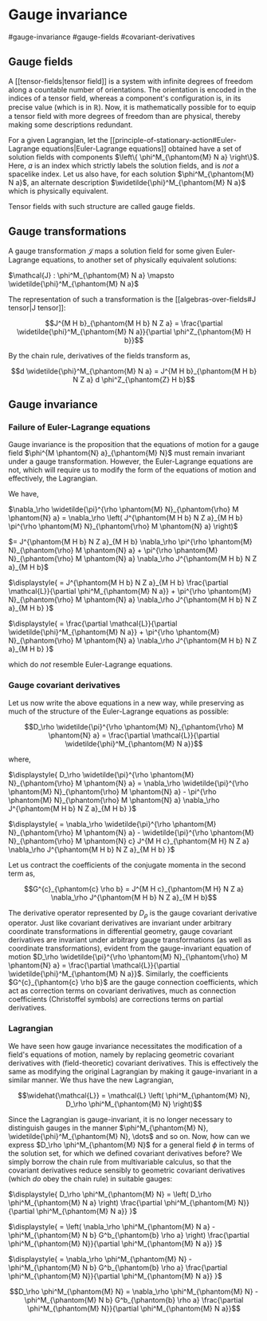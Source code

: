 # Gauge invariance
#gauge-invariance #gauge-fields #covariant-derivatives

## Gauge fields
A [[tensor-fields|tensor field]] is a system with infinite degrees of freedom along a countable number of orientations. The orientation is encoded in the indices of a tensor field, whereas a component's configuration is, in its precise value (which is in $\mathbb{R}$). Now, it is mathematically possible for to equip a tensor field with more degrees of freedom than are physical, thereby making some descriptions redundant.

For a given Lagrangian, let the [[principle-of-stationary-action#Euler-Lagrange equations|Euler-Lagrange equations]] obtained have a set of solution fields with components $\left\{ \phi^M_{\phantom{M} N a} \right\}$. Here, $a$ is an index which strictly labels the solution fields, and is *not* a spacelike index. Let us also have, for each solution $\phi^M_{\phantom{M} N a}$, an alternate description $\widetilde{\phi}^M_{\phantom{M} N a}$ which is physically equivalent.

Tensor fields with such structure are called gauge fields.

## Gauge transformations
A gauge transformation $\mathcal{J}$ maps a solution field for some given Euler-Lagrange equations, to another set of physically equivalent solutions:

$\mathcal{J} : \phi^M_{\phantom{M} N a} \mapsto \widetilde{\phi}^M_{\phantom{M} N a}$

The representation of such a transformation is the [[algebras-over-fields#J tensor|J tensor]]:

$$J^{M H b}_{\phantom{M H b} N Z a} = \frac{\partial \widetilde{\phi}^M_{\phantom{M} N a}}{\partial \phi^Z_{\phantom{M} H b}}$$

By the chain rule, derivatives of the fields transform as,

$$d \widetilde{\phi}^M_{\phantom{M} N a} = J^{M H b}_{\phantom{M H b} N Z a} d \phi^Z_{\phantom{Z} H b}$$

## Gauge invariance
### Failure of Euler-Lagrange equations
Gauge invariance is the proposition that the equations of motion for a gauge field $\phi^{M \phantom{N} a}_{\phantom{M} N}$ must remain invariant under a gauge transformation. However, the Euler-Lagrange equations are not, which will require us to modify the form of the equations of motion and effectively, the Lagrangian.

We have,

$\nabla_\rho \widetilde{\pi}^{\rho \phantom{M} N}_{\phantom{\rho} M \phantom{N} a} = \nabla_\rho \left( J^{\phantom{M H b} N Z a}_{M H b} \pi^{\rho \phantom{M} N}_{\phantom{\rho} M \phantom{N} a}  \right)$

$= J^{\phantom{M H b} N Z a}_{M H b} \nabla_\rho \pi^{\rho \phantom{M} N}_{\phantom{\rho} M \phantom{N} a} + \pi^{\rho \phantom{M} N}_{\phantom{\rho} M \phantom{N} a} \nabla_\rho J^{\phantom{M H b} N Z a}_{M H b}$

$\displaystyle{ = J^{\phantom{M H b} N Z a}_{M H b} \frac{\partial \mathcal{L}}{\partial \phi^M_{\phantom{M} N a}} + \pi^{\rho \phantom{M} N}_{\phantom{\rho} M \phantom{N} a} \nabla_\rho J^{\phantom{M H b} N Z a}_{M H b} }$

$\displaystyle{ = \frac{\partial \mathcal{L}}{\partial \widetilde{\phi}^M_{\phantom{M} N a}} + \pi^{\rho \phantom{M} N}_{\phantom{\rho} M \phantom{N} a} \nabla_\rho J^{\phantom{M H b} N Z a}_{M H b} }$

which do *not* resemble Euler-Lagrange equations. 

### Gauge covariant derivatives
Let us now write the above equations in a new way, while preserving as much of the structure of the Euler-Lagrange equations as possible:

$$D_\rho \widetilde{\pi}^{\rho \phantom{M} N}_{\phantom{\rho} M \phantom{N} a} = \frac{\partial \mathcal{L}}{\partial \widetilde{\phi}^M_{\phantom{M} N a}}$$

where,

$\displaystyle{ D_\rho \widetilde{\pi}^{\rho \phantom{M} N}_{\phantom{\rho} M \phantom{N} a} = \nabla_\rho \widetilde{\pi}^{\rho \phantom{M} N}_{\phantom{\rho} M \phantom{N} a} - \pi^{\rho \phantom{M} N}_{\phantom{\rho} M \phantom{N} a} \nabla_\rho J^{\phantom{M H b} N Z a}_{M H b} }$

$\displaystyle{ = \nabla_\rho \widetilde{\pi}^{\rho \phantom{M} N}_{\phantom{\rho} M \phantom{N} a} - \widetilde{\pi}^{\rho \phantom{M} N}_{\phantom{\rho} M \phantom{N} c} J^{M H c}_{\phantom{M H} N Z a} \nabla_\rho J^{\phantom{M H b} N Z a}_{M H b} }$

Let us contract the coefficients of the conjugate momenta in the second term as,

$$G^{c}_{\phantom{c} \rho b} = J^{M H c}_{\phantom{M H} N Z a} \nabla_\rho J^{\phantom{M H b} N Z a}_{M H b}$$

The derivative operator represented by $D_\rho$ is the gauge covariant derivative operator. Just like covariant derivatives are invariant under arbitrary coordinate transformations in differential geometry, gauge covariant derivatives are invariant under arbitrary gauge transformations (as well as coordinate transformations), evident from the gauge-invariant equation of motion $D_\rho \widetilde{\pi}^{\rho \phantom{M} N}_{\phantom{\rho} M \phantom{N} a} = \frac{\partial \mathcal{L}}{\partial \widetilde{\phi}^M_{\phantom{M} N a}}$. Similarly, the coefficients $G^{c}_{\phantom{c} \rho b}$ are the gauge connection coefficients, which act as correction terms on covariant derivatives, much as connection coefficients (Christoffel symbols) are corrections terms on partial derivatives.

### Lagrangian
We have seen how gauge invariance necessitates the modification of a field's equations of motion, namely by replacing geometric covariant derivatives with (field-theoretic) covariant derivatives. This is effectively the same as modifying the original Lagrangian by making it gauge-invariant in a similar manner. We thus have the new Lagrangian,

$$\widehat{\mathcal{L}} = \mathcal{L} \left( \phi^M_{\phantom{M} N}, D_\rho \phi^M_{\phantom{M} N} \right)$$

Since the Lagrangian is gauge-invariant, it is no longer necessary to distinguish gauges in the manner $\phi^M_{\phantom{M} N}, \widetilde{\phi}^M_{\phantom{M} N}, \dots$ and so on. Now, how can we express $D_\rho \phi^M_{\phantom{M} N}$ for a general field $\phi$ in terms of the solution set, for which we defined covariant derivatives before? We simply borrow the chain rule from multivariable calculus, so that the covariant derivatives reduce sensibly to geometric covariant derivatives (which _do_ obey the chain rule) in suitable gauges:

$\displaystyle{ D_\rho \phi^M_{\phantom{M} N} = \left( D_\rho \phi^M_{\phantom{M} N a} \right) \frac{\partial \phi^M_{\phantom{M} N}}{\partial \phi^M_{\phantom{M} N a}} }$

$\displaystyle{ = \left( \nabla_\rho \phi^M_{\phantom{M} N a} - \phi^M_{\phantom{M} N b} G^b_{\phantom{b} \rho a} \right) \frac{\partial \phi^M_{\phantom{M} N}}{\partial \phi^M_{\phantom{M} N a}} }$

$\displaystyle{ = \nabla_\rho \phi^M_{\phantom{M} N}  - \phi^M_{\phantom{M} N b} G^b_{\phantom{b} \rho a} \frac{\partial \phi^M_{\phantom{M} N}}{\partial \phi^M_{\phantom{M} N a}} }$

$$D_\rho \phi^M_{\phantom{M} N} = \nabla_\rho \phi^M_{\phantom{M} N}  - \phi^M_{\phantom{M} N b} G^b_{\phantom{b} \rho a} \frac{\partial \phi^M_{\phantom{M} N}}{\partial \phi^M_{\phantom{M} N a}}$$

